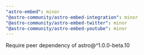 ```yaml
---
"astro-embed": minor
"@astro-community/astro-embed-integration": minor
"@astro-community/astro-embed-twitter": minor
"@astro-community/astro-embed-youtube": minor
---
```


Require peer dependency of astro@^1.0.0-beta.10
